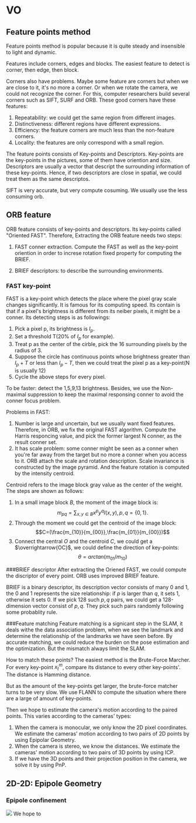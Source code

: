 <script type="text/javascript" async
  src="https://cdnjs.cloudflare.com/ajax/libs/mathjax/2.7.0/MathJax.js?config=TeX-MML-AM_CHTML">
</script>

# VO
## Feature points method
Feature points method is popular because it is quite steady and insensible to light and dynamic.

Features include corners, edges and blocks. The easiest feature to detect is corner, then edge, then block.

Corners also have problems. Maybe some feature are corners but when we are close to it, it's no more a corner. Or when we rotate the camera, we could not recognize the corner. For this, computer researchers build several corners such as SIFT, SURF and ORB. These good corners have these features:

1. Repeatability: we could get the same region from different images.
2. Distinctiveness: different regions have different expressions.
3. Efficiency: the feature corners are much less than the non-feature corners.
4. Locality: the features are only correspond with a small region.

The feature points consists of Key-points and Descriptors. Key-points are the key-points in the pictures, some of them have oriention and size. Descriptors are usually a vector that descript the surrounding information of these key-points. Hence, if two descriptors are close in spatial, we could treat them as the same descriptos.

SIFT is very accurate, but very compute cosuming. We usually use the less consuming orb.

## ORB feature

ORB feature consists of key-points and descriptors. Its key-points called "Oriented FAST". Therefore, Extracting the ORB feature needs two steps:

1. FAST conner extraction. Compute the FAST as well as the key-point oriention in order to increse rotation fixed property for computing the BRIEF.

2. BRIEF descriptors: to describe the surrounding environments.

### FAST key-point

FAST is a key-point which detects the place where the pixel gray scale changes significantly. It is famous for its computing speed. Its contain is that if a pixel's brightness is different from its neiber pixels, it might be a conner. Its detecting steps is as followings:

1. Pick a pixel p, its brightness is $I_p$.
2. Set a threshold T(20% of $I_p$ for example).
3. Treat p as the center of the cirble, pick the 16 surrounding pixels by the radius of 3.
4. Suppose the circle has continuous points whose brightness greater than $I_p+T$ or less than $I_p-T$, then we could treat the pixel p as a key-point(N is usually 12)
5. Cycle the above steps for every pixel.

To be faster: detect the 1,5,9,13 brightness. Besides, we use the Non-maximal suppression to keep the maximal responsing conner to avoid the conner focus problem.

Problems in FAST:
1. Number is large and uncertain, but we usually want fixed features. Therefore, in ORB, we fix the original FAST algorithm. Compute the Harris responcing value, and pick the former largest N conner, as the result conner set.
2. It has scale problem: some conner might be seen as a conner when you're far away from the target but no more a conner when you access to it. ORB attach the scale and rotation description. Scale invariance is constructed by the image pyramid. And the feature rotation is computed by the intensity centroid.

Centroid refers to the image block gray value as the center of the weight. The steps are shown as follows:
1. In a small image block $B$, the moment of the image block is:
$$m_{pq}=\sum_{x,y\in B}x^py^qI(x,y), p,q=\{0,1\}.$$
2. Through the moment we could get the centroid of the image block:
$$C=(\frac{m_{10}}{m_{00}},\frac{m_{01}}{m_{00}})$$
3. Connect the central $O$ and the centroid $C$, we could get a  $\overrightarrow{OC}$, we could define the direction of key-points:
$$\theta=arctan(m_{01}/m_{10})$$

###BRIEF descriptor
After extracting the Oriened FAST, we could compute the discriptor of every point. ORB uses improved BRIEF feature.

BRIEF is a binary descriptor, its description vector consists of many 0 and 1, the 0 and 1 represents the size relationship: if $p$ is larger than $q$, it sets 1, otherwise it sets 0. If we pick 128 such $p,q$ pairs, we could get a 128-dimension vector consist of $p,q$. They pick such pairs randomly following some probablity rule.

###Feature matching
Feature matching is a signicant step in the SLAM, it deals withe the data association problem, when we see the landmark and determine the relationship of the landmarks we have seen before. By accurate matching, we could reduce the burden on the pose estimation and the optimization. But the mismatch always limit the SLAM.

How to match these points? The easiest method is the Brute-Force Marcher. For every key-point $x_t^m$, compare its distance to every other key-points'. The distance is Hamming distance.

But as the amount of the key-points get larger, the brute-force matcher turns to be very slow. We use FLANN to compute the situation where there are a large of amount of key-points.

Then we hope to estimate the camera's motion according to the paired points. This varies according to the cameras' types:

1. When the camera is monocular, we only know the 2D pixel coordinates. We estimate the cameras' motion according to two pairs of 2D points by using Epipolar Geometry.
2. When the camera is stereo, we know the distances. We estimate the cameras' motion according to two pairs of 3D points by using ICP.
3. If we have the 3D points and their projection position in the camera, we solve it by using PnP.

## 2D-2D: Epipole Geometry
### Epipole confinement
<img src="https://github.com/lty2226262/blog/blob/master/MarkdownPhotos/vslam_7_1.png?raw=true">
We hope to
